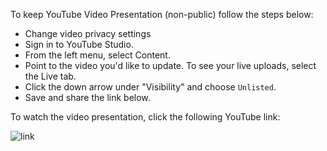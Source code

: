 To keep YouTube Video Presentation (non-public) follow the steps below:
- Change video privacy settings
- Sign in to YouTube Studio.
- From the left menu, select Content.
- Point to the video you'd like to update. To see your live uploads, select the Live tab.
- Click the down arrow under "Visibility" and choose `Unlisted`.
- Save and share the link below.

To watch the video presentation, click the following YouTube link:

![link](https://youtu.be/UqdxVK_cTME)
